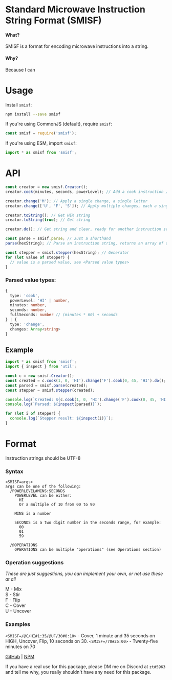 # Standard Microwave Instruction String Format (SMISF)

#### What?

SMISF is a format for encoding microwave instructions into a string.

#### Why?

Because I can

# Usage

Install `smisf`:

```bash
npm install --save smisf
```

If you're using CommonJS (default), require `smisf`:

```js
const smisf = require('smisf');
```

If you're using ESM, import `smisf`:

```ts
import * as smisf from 'smisf';
```

# API

```ts
const creator = new smisf.Creator();
creator.cook(minutes, seconds, powerLevel); // Add a cook instruction // powerLevel can be either: "HI", Or a multiple of 10 from 00 to 90

creator.change('M'); // Apply a single change, a single letter
creator.change(['U', 'F', 'S']); // Apply multiple changes, each a single letter

creator.toString(); // Get HEX string
creator.toString(true); // Get string

creator.do(); // Get string and clear, ready for another instruction set
```

```ts
const parse = smisf.parse; // Just a shorthand
parse(hexString); // Parse an instruction string, returns an array of objects, see <Parsed value types> for object types
```

```ts
const stepper = smisf.stepper(hexString); // Generator
for (let value of stepper) {
  // value is a parsed value, see <Parsed value types>
}
```

### Parsed value types:

```ts
{
  type: 'cook',
  powerLevel: 'HI' | number,
  minutes: number,
  seconds: number,
  fullSeconds: number // (minutes * 60) + seconds
} | {
  type: 'change',
  changes: Array<string>
}
```

## Example

```ts
import * as smisf from 'smisf';
import { inspect } from 'util';

const c = new smisf.Creator();
const created = c.cook(1, 0, 'HI').change('F').cook(0, 45, 'HI').do();
const parsed = smisf.parse(created);
const stepper = smisf.stepper(created);

console.log(`Created: ${c.cook(1, 0, 'HI').change('F').cook(0, 45, 'HI').toString(true)}`);
console.log(`Parsed: ${inspect(parsed)}`);

for (let i of stepper) {
  console.log(`Stepper result: ${inspect(i)}`);
}
```

# Format

Instruction strings should be UTF-8

### Syntax

```
<SMISF=args>
args can be one of the following:
  /POWERLEVEL#MINS:SECONDS
    POWERLEVEL can be either:
      HI
      Or a multiple of 10 from 00 to 90

    MINS is a number

    SECONDS is a two digit number in the seconds range, for example:
      00
      01
      59

  /@OPERATIONS
    OPERATIONS can be multiple "operations" (see Operations section)
```

### Operation suggestions

_These are just suggestions, you can implement your own, or not use these at all_

M - Mix  
S - Stir  
F - Flip  
C - Cover  
U - Uncover

### Examples

`<SMISF=/@C/HI#1:35/@UF/30#0:10>` - Cover, 1 minute and 35 seconds on HIGH, Uncover, Flip, 10 seconds on 30.
`<SMISF=/70#25:00>` - Twenty-five minutes on 70

[GitHub](https://github.com/Consoli0/smisf) | [NPM](https://npmjs.com/package/smisf)

If you have a real use for this package, please DM me on Discord at `zt#5963` and tell me why, you really shouldn't have any need for this package.
